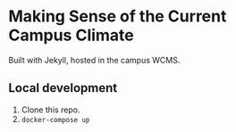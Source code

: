 # Making Sense of the Current Campus Climate 

Built with Jekyll, hosted in the campus WCMS.

## Local development

1. Clone this repo.
2. `docker-compose up`
